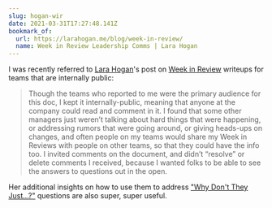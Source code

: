 ```yaml
---
slug: hogan-wir
date: 2021-03-31T17:27:48.141Z
bookmark_of:
  url: https://larahogan.me/blog/week-in-review/
  name: Week in Review Leadership Comms | Lara Hogan
---
```

I was recently referred to [Lara Hogan](https://larahogan.me)'s post on [Week in Review](https://larahogan.me/blog/week-in-review/) writeups for teams that are internally public:

> Though the teams who reported to me were the primary audience for this doc, I kept it internally-public, meaning that anyone at the company could read and comment in it. I found that some other managers just weren’t talking about hard things that were happening, or addressing rumors that were going around, or giving heads-ups on changes, and often people on my teams would share my Week in Reviews with people on other teams, so that they could have the info too. I invited comments on the document, and didn’t “resolve” or delete comments I received, because I wanted folks to be able to see the answers to questions out in the open.

Her additional insights on how to use them to address ["Why Don't They Just...?"](https://larahogan.me/blog/why-cant-they-just/) questions are also super, super useful.